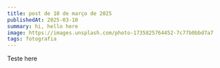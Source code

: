 ```yaml
---
title: post de 10 de março de 2025
publishedAt: 2025-03-10
summary: hi, hello here
image: https://images.unsplash.com/photo-1735825764452-7c77b0bbd7a7
tags: fotografia
---
```


Teste here